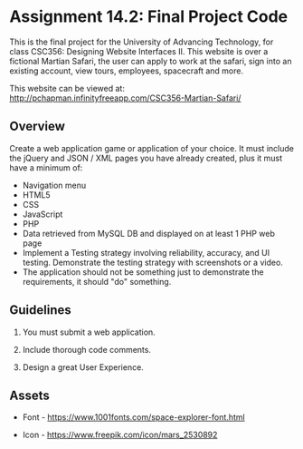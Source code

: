 # Assignment 14.2: Final Project Code

This is the final project for the University of Advancing Technology, for class CSC356: Designing Website Interfaces II. This website is over a fictional Martian Safari, the user can apply to work at the safari, sign into an existing account, view tours, employees, spacecraft and more.

This website can be viewed at: http://pchapman.infinityfreeapp.com/CSC356-Martian-Safari/

## Overview

Create a web application game or application of your choice. It must include the jQuery and JSON / XML pages you have already created, plus it must have a minimum of:

- Navigation menu
- HTML5
- CSS
- JavaScript
- PHP
- Data retrieved from MySQL DB and displayed on at least 1 PHP web page
- Implement a Testing strategy involving reliability, accuracy, and UI testing. Demonstrate the testing strategy with screenshots or a video.
- The application should not be something just to demonstrate the requirements, it should "do" something.

## Guidelines 

1. You must submit a web application. 

2. Include thorough code comments.

3. Design a great User Experience.

## Assets

* Font - https://www.1001fonts.com/space-explorer-font.html

* Icon - https://www.freepik.com/icon/mars_2530892